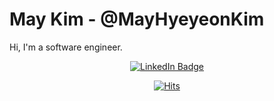 # May Kim - @MayHyeyeonKim
Hi, I'm a software engineer.

<div align="center">
  
[![LinkedIn Badge](https://img.shields.io/badge/LinkedIn-blue?style=flat-square&logo=Linkedin&logoColor=white&link=https://www.linkedin.com/in/hykim-may/)](https://www.linkedin.com/in/hykim-may/)
</div>

<div align="center">
  
[![Hits](https://hits.seeyoufarm.com/api/count/incr/badge.svg?url=https%3A%2F%2Fgithub.com%2FMayHyeyeonKim%2Fhit-counter&count_bg=%2379C83D&title_bg=%23555555&icon=&icon_color=%23E7E7E7&title=hits&edge_flat=false)](https://hits.seeyoufarm.com)
</div>
